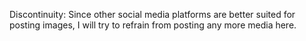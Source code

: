 Discontinuity: Since other social media platforms are better suited for posting images, I will try to refrain from posting any more media here.
